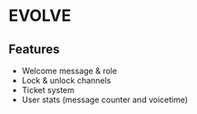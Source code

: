 # EVOLVE

## Features

- Welcome message & role
- Lock & unlock channels
- Ticket system
- User stats (message counter and voicetime)